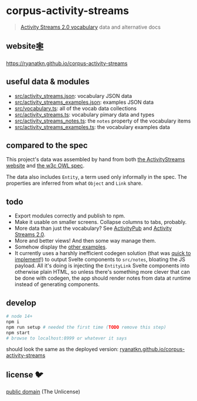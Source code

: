 # corpus-activity-streams

> [Activity Streams 2.0 vocabulary](https://www.w3.org/TR/activitystreams-vocabulary/) data and alternative docs

## website[🕸️](https://ryanatkn.github.io/corpus-activity-streams)

<https://ryanatkn.github.io/corpus-activity-streams>

## useful data & modules

- [src/activity_streams.json](src/activity_streams.json): vocabulary JSON data
- [src/activity_streams_examples.json](src/activity_streams_examples.json): examples JSON data
- [src/vocabulary.ts](src/vocabulary.ts): all of the vocab data collections
- [src/activity_streams.ts](src/activity_streams.ts): vocabulary pimary data and types
- [src/activity_streams_notes.ts](src/activity_streams_notes.ts):
  the `notes` property of the vocabulary items
- [src/activity_streams_examples.ts](src/activity_streams_examples.ts):
  the vocabulary examples data

## compared to the spec

This project's data was assembled by hand from both
[the ActivityStreams website](https://www.w3.org/TR/activitystreams-vocabulary/) and
[the w3c OWL spec](https://github.com/w3c/activitystreams/blob/master/vocabulary/activitystreams2.owl).

The data also includes `Entity`, a term used only informally in the spec.
The properties are inferred from what `Object` and `Link` share.

## todo

- Export modules correctly and publish to npm.
- Make it usable on smaller screens. Collapse columns to tabs, probably.
- More data than just the vocabulary?
  See [ActivityPub](https://www.w3.org/TR/activitypub/) and
  [Activity Streams 2.0](https://www.w3.org/TR/activitystreams-core/).
- More and better views! And then some way manage them.
- Somehow display the
  [other examples](https://github.com/ryanatkn/corpus-activity-streams/blob/main/src/activity_streams_examples.ts#L1426).
- It currently uses a harshly inefficient codegen solution
  (that was
  [quick to implement](https://github.com/ryanatkn/corpus-activity-streams/blob/main/src/activity_streams_notes_html.gen.ts)!)
  to output Svelte components to `src/notes`, bloating the JS payload.
  All it's doing is injecting the `EntityLink` Svelte components into otherwise plain HTML,
  so unless there's something more clever that can be done with codegen,
  the app should render notes from data at runtime instead of generating components.

## develop

```bash
# node 14+
npm i
npm run setup # needed the first time (TODO remove this step)
npm start
# browse to localhost:8999 or whatever it says
```

should look the same as the deployed version:
[ryanatkn.github.io/corpus-activity-streams](https://ryanatkn.github.io/corpus-activity-streams)

## license 🐦

[public domain](license) (The Unlicense)
